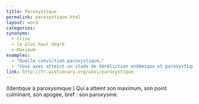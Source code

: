 ```yaml
---
title: Paroxystique
permalink: paroxystique.html
layout: word
categories:
synonyms:
  - Crise
  - le plus haut degré
  - Maximum
examples:
  - "Quelle conviction paroxystique…"
  - "Vous avez atteint un stade de déréliction endémique et paroxystique…"
link: http://fr.wiktionary.org/wiki/paroxystique
---
```


(Identique à paroxysmique.)
Qui a atteint son maximum, son point culminant, son apogée, bref : son paroxysme.

